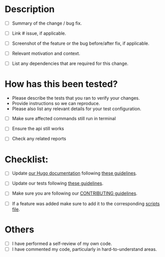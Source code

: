 # Description

- [ ] Summary of the change / bug fix.
- [ ] Link # issue, if applicable.
- [ ] Screenshot of the feature or the bug before/after fix, if applicable.
- [ ] Relevant motivation and context. 
- [ ] List any dependencies that are required for this change.


# How has this been tested?

* Please describe the tests that you ran to verify your changes. 
* Provide instructions so we can reproduce. 
* Please also list any relevant details for your test configuration.
- [ ] Make sure affected commands still run in terminal
- [ ] Ensure the api still works
- [ ] Check any related reports


# Checklist:

- [ ] Update [our Hugo documentation](https://openbb-finance.github.io/OpenBBTerminal/) following [these guidelines](https://github.com/OpenBB-finance/OpenBBTerminal/tree/main/website).
- [ ] Update our tests following [these guidelines](https://github.com/OpenBB-finance/OpenBBTerminal/tree/main/tests).
- [ ] Make sure you are following our [CONTRIBUTING guidelines](https://github.com/OpenBB-finance/OpenBBTerminal/blob/main/CONTRIBUTING.md).
- [ ] If a feature was added make sure to add it to the corresponding [scripts file](https://github.com/OpenBB-finance/OpenBBTerminal/tree/main/scripts).


# Others
- [ ] I have performed a self-review of my own code.
- [ ] I have commented my code, particularly in hard-to-understand areas.
